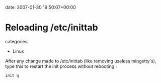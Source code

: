 


date: 2007-01-30 19:50:07+00:00


# Reloading /etc/inittab

categories:
- Linux


After any change made to /etc/inittab (like removing useless mingetty's), type this to restart the init process without rebooting :

`init q`
